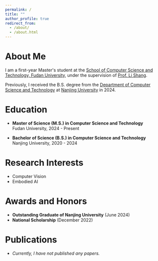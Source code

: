 ```yaml
---
permalink: /
title: ""
author_profile: true
redirect_from: 
  - /about/
  - /about.html
---
```


# About Me
I am a first-year Master's student at the [School of Computer Science and Technology, Fudan University](https://cs.fudan.edu.cn/), under the supervision of [Prof. Li Shang](https://cscw.fudan.edu.cn/lishang/). 

Previously, I received the B.S. degree from the [Department of Computer Science and Technology](http://cs.nju.edu.cn/) at [Nanjing University](https://www.nju.edu.cn/) in 2024.


# Education

- **Master of Science (M.S.) in Computer Science and Technology**  
  Fudan University, 2024 - Present

- **Bachelor of Science (B.S.) in Computer Science and Technology**  
  Nanjing University, 2020 - 2024

# Research Interests

- Computer Vision
- Embodied AI

# Awards and Honors

- **Outstanding Graduate of Nanjing University** (June 2024)
- **National Scholarship** (December 2022)

# Publications

- *Currently, I have not published any papers.*
